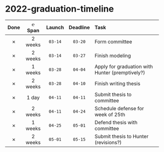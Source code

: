 # 2022-graduation-timeline

|   Done  |  ℮ Span | Launch  | Deadline | Task |
|:-------:|:-------:|:-------:|:--------:|:-----|
| &cross; | 2 weeks | `03-14` |  `03-20` | Form committee |
| &cross; | 2 weeks | `03-14` |  `03-27` | Finish modeling |
| &cross; | 1 weeks | `03-28` |  `04-04` | Apply for graduation with Hunter (premptively?) |
| &cross; | 2 weeks | `03-28` |  `04-10` | Finish writing thesis |
| &cross; | 1 day   | `04-11` |  `04-11` | Submit thesis to committee |
| &cross; | 2 weeks | `04-11` |  `04-24` | Schedule defense for week of 25th |
| &cross; | 1 weeks | `04-25` |  `05-01` | Defend thesis with committee |
| &cross; | 2 weeks | `05-01` |  `05-15` | Submit thesis to Hunter (revisions?) |
